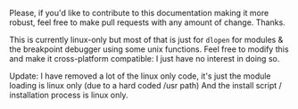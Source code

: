 
Please, if you'd like to contribute to this documentation making it more robust, feel free to make pull requests with any amount of change.
Thanks.

This is currently linux-only but most of that is just for `dlopen` for modules & the breakpoint debugger using some unix functions.
Feel free to modify this and make it cross-platform compatible: I just have no interest in doing so.

Update: I have removed a lot of the linux only code, it's just the module loading is linux only (due to a hard coded /usr path)
And the install script / installation process is linux only.